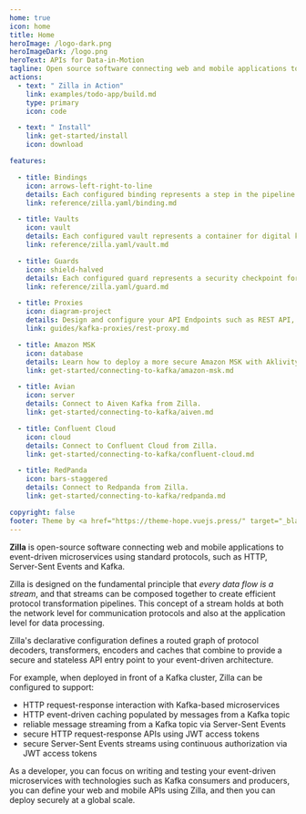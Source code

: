 ```yaml
---
home: true
icon: home
title: Home
heroImage: /logo-dark.png
heroImageDark: /logo.png
heroText: APIs for Data-in-Motion
tagline: Open source software connecting web and mobile applications to event-driven microservices using standard protocols, such as HTTP, Server-Sent Events and Kafka.
actions:
  - text: " Zilla in Action"
    link: examples/todo-app/build.md
    type: primary
    icon: code

  - text: " Install"
    link: get-started/install
    icon: download

features:

  - title: Bindings
    icon: arrows-left-right-to-line
    details: Each configured binding represents a step in the pipeline as data streams are decoded, translated or encoded according to a specific protocol type.
    link: reference/zilla.yaml/binding.md

  - title: Vaults
    icon: vault
    details: Each configured vault represents a container for digital keys and certificates based on a specific implementation type.
    link: reference/zilla.yaml/vault.md

  - title: Guards
    icon: shield-halved
    details: Each configured guard represents a security checkpoint for one or more bindings based on a specific implementation type.
    link: reference/zilla.yaml/guard.md

  - title: Proxies
    icon: diagram-project
    details: Design and configure your API Endpoints such as REST API, SSE and more.
    link: guides/kafka-proxies/rest-proxy.md

  - title: Amazon MSK
    icon: database
    details: Learn how to deploy a more secure Amazon MSK with Aklivity Public MSK Proxy.
    link: get-started/connecting-to-kafka/amazon-msk.md

  - title: Avian
    icon: server
    details: Connect to Aiven Kafka from Zilla.
    link: get-started/connecting-to-kafka/aiven.md

  - title: Confluent Cloud
    icon: cloud
    details: Connect to Confluent Cloud from Zilla.
    link: get-started/connecting-to-kafka/confluent-cloud.md

  - title: RedPanda
    icon: bars-staggered
    details: Connect to Redpanda from Zilla.
    link: get-started/connecting-to-kafka/redpanda.md

copyright: false
footer: Theme by <a href="https://theme-hope.vuejs.press/" target="_blank">VuePress Theme Hope</a> | MIT Licensed, Copyright © Aklivity, Inc. 2023
---
```



**Zilla** is open-source software connecting web and mobile applications to event-driven microservices using standard protocols, such as HTTP, Server-Sent Events and Kafka.

Zilla is designed on the fundamental principle that _every data flow is a stream_, and that streams can be composed together to create efficient protocol transformation pipelines. This concept of a stream holds at both the network level for communication protocols and also at the application level for data processing.

Zilla's declarative configuration defines a routed graph of protocol decoders, transformers, encoders and caches that combine to provide a secure and stateless API entry point to your event-driven architecture.

For example, when deployed in front of a Kafka cluster, Zilla can be configured to support:

* HTTP request-response interaction with Kafka-based microservices
* HTTP event-driven caching populated by messages from a Kafka topic
* reliable message streaming from a Kafka topic via Server-Sent Events
* secure HTTP request-response APIs using JWT access tokens
* secure Server-Sent Events streams using continuous authorization via JWT access tokens

As a developer, you can focus on writing and testing your event-driven microservices with technologies such as Kafka consumers and producers, you can define your web and mobile APIs using Zilla, and then you can deploy securely at a global scale.

